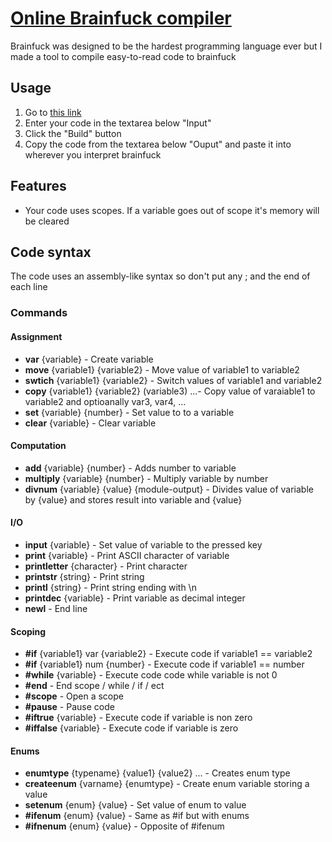 # [Online Brainfuck compiler](https://antosser.github.io/brainfuck-compiler-web/)
Brainfuck was designed to be the hardest programming language ever but I made a tool to compile easy-to-read code to brainfuck

## Usage
1. Go to [this link](https://antosser.github.io/brainfuck-compiler-web/)
2. Enter your code in the textarea below "Input"
3. Click the "Build" button
4. Copy the code from the textarea below "Ouput" and paste it into wherever you interpret brainfuck

## Features
- Your code uses scopes. If a variable goes out of scope it's memory will be cleared

## Code syntax
The code uses an assembly-like syntax so don't put any ; and the end of each line

### Commands
#### Assignment
- **var** {variable} - Create variable
- **move** {variable1} {variable2} - Move value of variable1 to variable2
- **swtich** {variable1} {variable2} - Switch values of variable1 and variable2
- **copy** {variable1} {variable2} (variable3) ...- Copy value of varaiable1 to variable2 and optioanally var3, var4, ...
- **set** {variable} {number} - Set value to to a variable
- **clear** {variable} - Clear variable

#### Computation
- **add** {variable} {number} - Adds number to variable
- **multiply** {variable} {number} - Multiply variable by number
- **divnum** {variable} {value} {module-output} - Divides value of variable by {value} and stores result into variable and {value}

#### I/O
- **input** {variable} - Set value of variable to the pressed key
- **print** {variable} - Print ASCII character of variable
- **printletter** {character} - Print character
- **printstr** {string} - Print string
- **printl** {string} - Print string ending with \n
- **printdec** {variable} - Print variable as decimal integer
- **newl** - End line

#### Scoping
- **#if** {variable1} var {variable2} - Execute code if variable1 == variable2
- **#if** {variable1} num {number} - Execute code if variable1 == number
- **#while** {variable} - Execute code code while variable is not 0
- **#end** - End scope / while / if / ect
- **#scope** - Open a scope
- **#pause** - Pause code
- **#iftrue** {variable} - Execute code if variable is non zero
- **#iffalse** {variable} - Execute code if variable is zero

#### Enums
- **enumtype** {typename} {value1} {value2} ... - Creates enum type
- **createenum** {varname} {enumtype} - Create enum variable storing a value
- **setenum** {enum} {value} - Set value of enum to value
- **#ifenum** {enum} {value} - Same as #if but with enums
- **#ifnenum** {enum} {value} - Opposite of #ifenum
